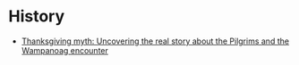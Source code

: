 # History
- [Thanksgiving myth: Uncovering the real story about the Pilgrims and the Wampanoag encounter](https://www.telegram.com/story/lifestyle/2020/11/24/real-story-first-thanksgiving-and-fateful-encounter-between-pilgrims-and-wampanoag/6340122002/)
